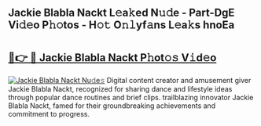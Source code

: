 ## Jackie Blabla Nackt L𝚎a𝚔ed N𝚞𝚍e - Part-DgE Vi𝚍𝚎o P𝚑𝚘tos - H𝚘𝚝 O𝚗𝚕yf𝚊ns L𝚎a𝚔s hnoEa

# <h2><a href="http://kf4rivd.oniu.top/?m=Jackie+Blabla+Nackt">🔗👉 🔴 Jackie Blabla Nackt P𝚑ot𝚘𝚜 V𝚒d𝚎o</a></h2>

[![Jackie Blabla Nackt Nu𝚍e𝚜](https://i.imgur.com/0qMVB7G.gif)](http://kf4rivd.oniu.top/?m=Jackie+Blabla+Nackt)
Digital content creator and amusement giver Jackie Blabla Nackt, recognized for sharing dance and lifestyle ideas through popular dance routines and brief clips. trailblazing innovator Jackie Blabla Nackt, famed for their groundbreaking achievements and commitment to progress.  

